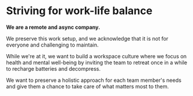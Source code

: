 # Striving for work-life balance

**We are a remote and async company.**

We preserve this work setup, and we acknowledge that it is not for everyone and challenging to maintain.

While we're at it, we want to build a workspace culture where we focus on health and mental well-being by inviting the team to retreat once in a while to recharge batteries and decompress.

We want to preserve a holistic approach for each team member's needs and give them a chance to take care of what matters most to them.
